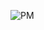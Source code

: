 
![PM](https://user-images.githubusercontent.com/96789016/198961124-f1aa1e3f-e8a8-41ef-930c-e35486ac2680.png)
